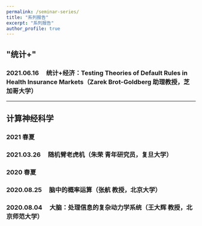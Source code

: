 ```yaml
---
permalink: /seminar-series/
title: "系列报告"
excerpt: "系列报告"
author_profile: true
---
```


## "统计+"

### 2021.06.16 &nbsp; &nbsp; 统计+经济：Testing Theories of Default Rules in Health Insurance Markets（Zarek Brot-Goldberg 助理教授，芝加哥大学）

---

## 计算神经科学

### 2021 春夏

### 2021.03.26 &nbsp; &nbsp; 随机臂老虎机（朱荣 青年研究员，复旦大学）


### 2020 春夏

### 2020.08.25 &nbsp; &nbsp; 脑中的概率运算（张航 教授，北京大学）

### 2020.08.04 &nbsp; &nbsp; 大脑：处理信息的复杂动力学系统（王大辉 教授，北京师范大学）


